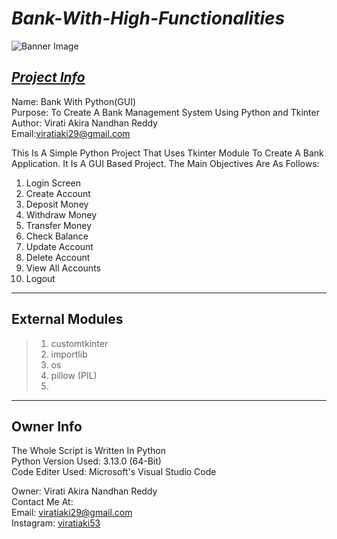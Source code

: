 # *Bank-With-High-Functionalities*

![Banner Image](https://github.com/ViratiAkiraNandhanReddy/Bank-With-High-Functionalities/blob/main/Bank_Package/Visual%20Data/Banner%20Image.jpg)



## <ins>*Project Info*</ins>
Name: Bank With Python(GUI)  
Purpose: To Create A Bank Management System Using Python and Tkinter  
Author: Virati Akira Nandhan Reddy  
Email:viratiaki29@gmail.com

This Is A Simple Python Project That Uses Tkinter Module To Create A Bank Application. It Is A GUI Based Project. The Main Objectives Are As Follows:
1. Login Screen
2. Create Account
3. Deposit Money
4. Withdraw Money
5. Transfer Money
6. Check Balance
7. Update Account
8. Delete Account
9. View All Accounts
10. Logout









---
## External Modules
> 1. customtkinter 
> 2. importlib
> 3. os
> 4. pillow (PIL)
> 5. 

---
## Owner Info
The Whole Script is Written In Python\
Python Version Used: 3.13.0 (64-Bit)\
Code Editer Used: Microsoft's Visual Studio Code

Owner: Virati Akira Nandhan Reddy\
Contact Me At:\
Email: viratiaki29@gmail.com\
Instagram: [viratiaki53](https://www.instagram.com/viratiaki53/)

